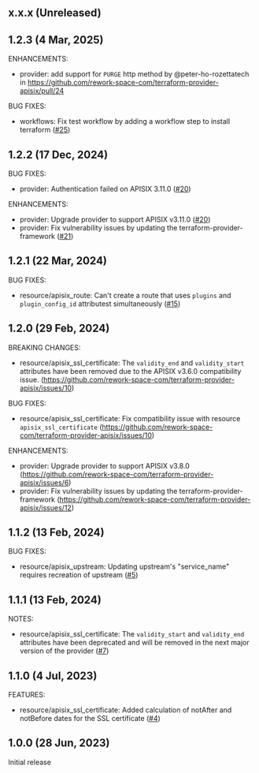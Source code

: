 ## x.x.x (Unreleased)

## 1.2.3 (4 Mar, 2025)

ENHANCEMENTS:

- provider: add support for `PURGE` http method by @peter-ho-rozettatech in https://github.com/rework-space-com/terraform-provider-apisix/pull/24

BUG FIXES:

- workflows: Fix test workflow by adding a workflow step to install terraform ([#25](https://github.com/rework-space-com/terraform-provider-apisix/issues/25))

## 1.2.2 (17 Dec, 2024)

BUG FIXES:

- provider: Authentication failed on APISIX 3.11.0 ([#20](https://github.com/rework-space-com/terraform-provider-apisix/issues/20))

ENHANCEMENTS:

- provider: Upgrade provider to support APISIX v3.11.0 ([#20](https://github.com/rework-space-com/terraform-provider-apisix/issues/20))
- provider: Fix vulnerability issues by updating the terraform-provider-framework ([#21](https://github.com/rework-space-com/terraform-provider-apisix/issues/22))

## 1.2.1 (22 Mar, 2024)

BUG FIXES:

- resource/apisix_route: Can't create a route that uses `plugins` and `plugin_config_id` attributest simultaneously ([#15](https://github.com/rework-space-com/terraform-provider-apisix/issues/15))

## 1.2.0 (29 Feb, 2024)

BREAKING CHANGES:

- resource/apisix_ssl_certificate: The `validity_end` and `validity_start` attributes have been removed due to the APISIX v3.6.0 compatibility issue. (https://github.com/rework-space-com/terraform-provider-apisix/issues/10)

BUG FIXES:

- resource/apisix_ssl_certificate: Fix compatibility issue with resource `apisix_ssl_certificate` (https://github.com/rework-space-com/terraform-provider-apisix/issues/10)

ENHANCEMENTS:

- provider: Upgrade provider to support APISIX v3.8.0 (https://github.com/rework-space-com/terraform-provider-apisix/issues/6)
- provider: Fix vulnerability issues by updating the terraform-provider-framework (https://github.com/rework-space-com/terraform-provider-apisix/issues/12)

## 1.1.2 (13 Feb, 2024)

BUG FIXES:

- resource/apisix_upstream: Updating upstream's "service_name" requires recreation of upstream ([#5](https://github.com/rework-space-com/terraform-provider-apisix/issues/5))

## 1.1.1 (13 Feb, 2024)

NOTES:

- resource/apisix_ssl_certificate: The `validity_start` and `validity_end` attributes have been deprecated and will be removed in the next major version of the provider ([#7](https://github.com/rework-space-com/terraform-provider-apisix/issues/7))

## 1.1.0 (4 Jul, 2023)

FEATURES:

- resource/apisix_ssl_certificate: Added calculation of notAfter and notBefore dates for the SSL certificate ([#4](https://github.com/rework-space-com/terraform-provider-apisix/pull/4))

## 1.0.0 (28 Jun, 2023)
Initial release
